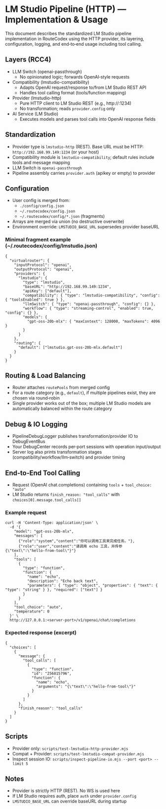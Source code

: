 # LM Studio Pipeline (HTTP) — Implementation & Usage

This document describes the standardized LM Studio pipeline implementation in RouteCodex using the HTTP provider, its layering, configuration, logging, and end‑to‑end usage including tool calling.

## Layers (RCC4)

- LLM Switch (openai-passthrough)
  - No opinionated logic; forwards OpenAI‑style requests
- Compatibility (lmstudio-compatibility)
  - Adapts OpenAI request/response to/from LM Studio REST API
  - Handles tool calling format (tools/function mapping)
- Provider (lmstudio-http)
  - Pure HTTP client to LM Studio REST (e.g., http://<host>:1234)
  - No transformation; reads `provider.config` only
- AI Service (LM Studio)
  - Executes models and parses tool calls into OpenAI response fields

## Standardization

- Provider type is `lmstudio-http` (REST). Base URL must be HTTP: `http://192.168.99.149:1234` (or your host)
- Compatibility module is `lmstudio-compatibility`; default rules include tools and message mapping
- LLM Switch is `openai-passthrough`
- Pipeline assembly carries `provider.auth` (apikey or empty) to provider

## Configuration

- User config is merged from:
  - `./config/config.json`
  - `~/.routecodex/config.json`
  - `~/.routecodex/config/*.json` (fragments)
- Arrays are merged via union (no destructive overwrite)
- Environment override: `LMSTUDIO_BASE_URL` supersedes provider baseURL

### Minimal fragment example (~/.routecodex/config/lmstudio.json)

```
{
  "virtualrouter": {
    "inputProtocol": "openai",
    "outputProtocol": "openai",
    "providers": {
      "lmstudio": {
        "type": "lmstudio",
        "baseURL": "http://192.168.99.149:1234",
        "apiKey": ["default"],
        "compatibility": { "type": "lmstudio-compatibility", "config": { "toolsEnabled": true } },
        "llmSwitch": { "type": "openai-passthrough", "config": {} },
        "workflow": { "type": "streaming-control", "enabled": true, "config": {} },
        "models": {
          "gpt-oss-20b-mlx": { "maxContext": 128000, "maxTokens": 4096 }
        }
      }
    },
    "routing": {
      "default": ["lmstudio.gpt-oss-20b-mlx.default"]
    }
  }
}
```

## Routing & Load Balancing

- Router attaches `routePools` from merged config
- For a route category (e.g., `default`), if multiple pipelines exist, they are chosen via round‑robin
- Single provider works out of the box; multiple LM Studio models are automatically balanced within the route category

## Debug & IO Logging

- PipelineDebugLogger publishes transformation/provider IO to DebugEventBus
- Your DebugCenter records per‑port sessions with operation input/output
- Server log also prints transformation stages (compatibility/workflow/llm‑switch) and provider timing

## End‑to‑End Tool Calling

- Request (OpenAI chat.completions) containing `tools` + `tool_choice: "auto"`
- LM Studio returns `finish_reason: "tool_calls"` with `choices[0].message.tool_calls[]`

### Example request

```
curl -H 'Content-Type: application/json' \
  -d '{
    "model": "gpt-oss-20b-mlx",
    "messages": [
      {"role":"system","content":"你可以调用工具来完成任务。"},
      {"role":"user","content":"请调用 echo 工具，并传参 {\"text\":\"hello-from-tool\"}"}
    ],
    "tools": [
      {
        "type": "function",
        "function": {
          "name": "echo",
          "description": "Echo back text",
          "parameters": { "type": "object", "properties": { "text": { "type": "string" } }, "required": ["text"] }
        }
      }
    ],
    "tool_choice": "auto",
    "temperature": 0
  }' \
  http://127.0.0.1:<server-port>/v1/openai/chat/completions
```

### Expected response (excerpt)

```
{
  "choices": [
    {
      "message": {
        "tool_calls": [
          {
            "type": "function",
            "id": "256815796",
            "function": {
              "name": "echo",
              "arguments": "{\"text\":\"hello-from-tool\"}"
            }
          }
        ]
      },
      "finish_reason": "tool_calls"
    }
  ]
}
```

## Scripts

- Provider only: `scripts/test-lmstudio-http-provider.mjs`
- Compat + Provider: `scripts/test-lmstudio-compat-provider.mjs`
- Inspect session IO: `scripts/inspect-pipeline-io.mjs --port <port> --limit 5`

## Notes

- Provider is strictly HTTP (REST). No WS is used here
- If LM Studio requires auth, place `auth` under `provider.config`
- `LMSTUDIO_BASE_URL` can override baseURL during startup
